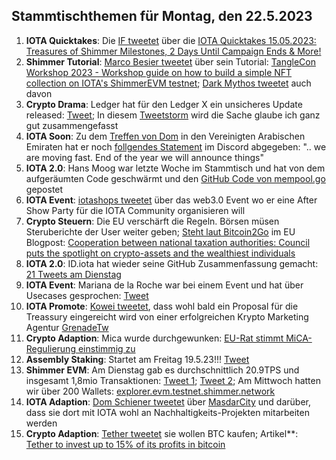 ## Stammtischthemen für Montag, den 22.5.2023

1. **IOTA Quicktakes**: Die [IF tweetet](https://twitter.com/iota/status/1658034573031227394?s=20) über die [IOTA Quicktakes 15.05.2023: Treasures of Shimmer Milestones, 2 Days Until Campaign Ends & More!](https://www.youtube.com/watch?v=_nDUZ-Jew88)
2. **Shimmer Tutorial**: [Marco Besier tweetet](https://twitter.com/marcobesier/status/1658194122732101633?s=20) über sein Tutorial: [TangleCon Workshop 2023 - Workshop guide on how to build a simple NFT collection on IOTA's ShimmerEVM testnet](https://github.com/marcobesier/tanglecon-workshop-2023); [Dark Mythos tweetet](https://twitter.com/DarkMythosIOTA/status/1658439751945289728?s=20) auch davon
3. **Crypto Drama**: Ledger hat für den Ledger X ein unsicheres Update released: [Tweet](https://twitter.com/Mudit__Gupta/status/1658368265687556097?s=20); In diesem [Tweetstorm](https://twitter.com/sethforprivacy/status/1658544658761277447?s=20) wird die Sache glaube ich ganz gut zusammengefasst
4. **IOTA Soon**: Zu dem [Treffen von Dom](https://twitter.com/DomSchiener/status/1658055448967233536?s=20) in den Vereinigten Arabischen Emiraten hat er noch [follgendes Statement](https://twitter.com/moonbaklava/status/1658410963836588032?s=20) im Discord abgegeben: ".. we are moving fast. End of the year we will announce things"
5. **IOTA 2.0**: Hans Moog war letzte Woche im Stammtisch und hat von dem aufgeräumten Code geschwärmt und den [GitHub Code von mempool.go](https://github.com/iotaledger/iota-core/blob/develop/pkg/protocol/engine/mempool/v1/mempool.go) gepostet
6. **IOTA Event**: [iotashops tweetet](https://twitter.com/iotashop/status/1658384937878167553?s=20) über das web3.0 Event wo er eine After Show Party für die IOTA Community organisieren will
7. **Crypto Steuern**: Die EU verschärft die Regeln. Börsen müsen Steruberichte der User weiter geben; [Steht laut Bitcoin2Go](https://twitter.com/bitcoin2go/status/1658452256910454785?s=20) im EU Blogpost: [Cooperation between national taxation authorities: Council puts the spotlight on crypto-assets and the wealthiest individuals](https://www.consilium.europa.eu/en/press/press-releases/2023/05/16/cooperation-between-national-taxation-authorities-council-puts-the-spotlight-on-crypto-assets-and-the-wealthiest-individuals/)
8. **IOTA 2.0**: ID.iota hat wieder seine GitHub Zusammenfassung gemacht: [21 Tweets am Dienstag](https://twitter.com/id_iota/status/1658578002123321345?s=20)
9. **IOTA Event**: Mariana de la Roche war bei einem Event und hat über Usecases gesprochen: [Tweet](https://twitter.com/Marianadlrw/status/1658762698727866369?s=20)
10. **IOTA Promote**: [Kowei tweetet](https://twitter.com/kowei1995/status/1658750790000078849?s=20), dass wohl bald ein Proposal für die Treassury eingereicht wird von einer erfolgreichen Krypto Marketing Agentur [GrenadeTw](https://twitter.com/GrenadeTw)
11. **Crypto Adaption**: Mica wurde durchgewunken: [EU-Rat stimmt MiCA-Regulierung einstimmig zu](https://www.btc-echo.de/news/eu-rat-stimmt-mica-regulierung-einstimmig-zu-164357/)
12. **Assembly Staking**: Startet am Freitag 19.5.23!!! [Tweet](https://twitter.com/assembly_net/status/1658764475246297089?s=20)
13. **Shimmer EVM**: Am Dienstag gab es durchschnittlich 20.9TPS und insgesamt 1,8mio Transaktionen: [Tweet 1](https://twitter.com/PhyloIota/status/1658629160808624128?s=20); [Tweet 2](https://twitter.com/shimmernet/status/1658819269755392001?s=20); Am Mittwoch hatten wir über 200 Wallets: [explorer.evm.testnet.shimmer.network](https://explorer.evm.testnet.shimmer.network/)
14. **IOTA Adaption**: [Dom Schiener tweetet](https://twitter.com/DomSchiener/status/1658818216020287489?s=20) über [MasdarCity](https://twitter.com/MasdarCity) und darüber, dass sie dort mit IOTA wohl an Nachhaltigkeits-Projekten mitarbeiten werden
15. **Crypto Adaption**: [Tether tweetet](https://twitter.com/Tether_to/status/1658805845340180480?s=20) sie wollen BTC kaufen; Artikel**: [Tether to invest up to 15% of its profits in bitcoin](https://www.theblock.co/post/231156/tether-bitcoin-investments-profits?utm_source=twitter&utm_medium=social)
